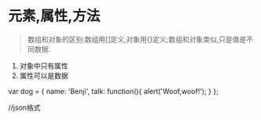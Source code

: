 # 元素,属性,方法
> 数组和对象的区别:数组用[]定义,对象用{}定义;数组和对象类似,只是值是不同数据.
   
   1. 对象中只有属性
   1. 属性可以是数据
   
   var dog = {
    name: 'Benji',
    talk: function(){
        alert('Woof,woof!');
    }
   };
   
   //json格式